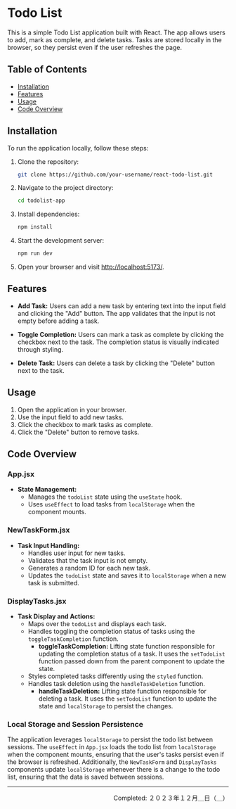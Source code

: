 # Todo List

This is a simple Todo List application built with React. The app allows users to add, mark as complete, and delete tasks. Tasks are stored locally in the browser, so they persist even if the user refreshes the page.

<!-- <div align="center">
<img src="" width="450px" height="auto">
</div> -->

## Table of Contents
- [Installation](#installation)
- [Features](#features)
- [Usage](#usage)
- [Code Overview](#code-overview)


## Installation

To run the application locally, follow these steps:

1. Clone the repository:
   ```bash
   git clone https://github.com/your-username/react-todo-list.git
   ```

2. Navigate to the project directory:
   ```bash
   cd todolist-app
   ```

3. Install dependencies:
   ```bash
   npm install
   ```

4. Start the development server:
   ```bash
   npm run dev
   ```

5. Open your browser and visit [ http://localhost:5173/]( http://localhost:5173/).


## Features

- **Add Task:** Users can add a new task by entering text into the input field and clicking the "Add" button. The app validates that the input is not empty before adding a task.

- **Toggle Completion:** Users can mark a task as complete by clicking the checkbox next to the task. The completion status is visually indicated through styling.

- **Delete Task:** Users can delete a task by clicking the "Delete" button next to the task.

## Usage

1. Open the application in your browser.
2. Use the input field to add new tasks.
3. Click the checkbox to mark tasks as complete.
4. Click the "Delete" button to remove tasks.


## Code Overview

### App.jsx

- **State Management:**
  - Manages the `todoList` state using the `useState` hook.
  - Uses `useEffect` to load tasks from `localStorage` when the component mounts.
  
### NewTaskForm.jsx

- **Task Input Handling:**
  - Handles user input for new tasks.
  - Validates that the task input is not empty.
  - Generates a random ID for each new task.
  - Updates the `todoList` state and saves it to `localStorage` when a new task is submitted.

### DisplayTasks.jsx

- **Task Display and Actions:**
  - Maps over the `todoList` and displays each task.
  - Handles toggling the completion status of tasks using the `toggleTaskCompletion` function.
    - **toggleTaskCompletion:** Lifting state function responsible for updating the completion status of a task. It uses the `setTodoList` function passed down from the parent component to update the state.
  - Styles completed tasks differently using the `styled` function.
  - Handles task deletion using the `handleTaskDeletion` function.
    - **handleTaskDeletion:** Lifting state function responsible for deleting a task. It uses the `setTodoList` function to update the state and `localStorage` to persist the changes.

### Local Storage and Session Persistence

The application leverages `localStorage` to persist the todo list between sessions. The `useEffect` in `App.jsx` loads the todo list from `localStorage` when the component mounts, ensuring that the user's tasks persist even if the browser is refreshed. Additionally, the `NewTaskForm` and `DisplayTasks` components update `localStorage` whenever there is a change to the todo list, ensuring that the data is saved between sessions.

---
<p align="right">Completed: ２０２３年１２月＿日（＿）</p>